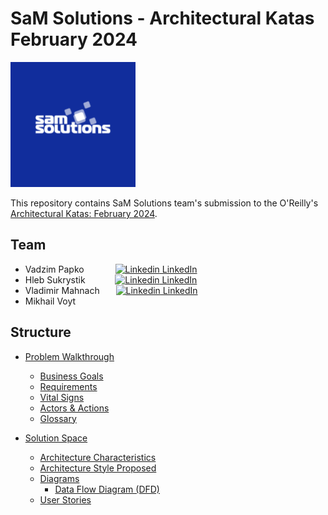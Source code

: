 # SaM Solutions - Architectural Katas February 2024

<img src="./images/sam-solutions.png" alt="drawing" width="200"/>

<br>

This repository contains SaM Solutions team's submission to the O'Reilly's [Architectural Katas: February 2024](https://www.oreilly.com/online-learning/architectural-katas-winter-2024.html).

## Team

- Vadzim Papko &emsp;&emsp;&emsp; [![Linkedin](https://i.stack.imgur.com/gVE0j.png) LinkedIn](https://www.linkedin.com/in/vadzim-papko/)
- Hleb Sukrystik &emsp;&emsp;&nbsp;&nbsp;&nbsp; [![Linkedin](https://i.stack.imgur.com/gVE0j.png) LinkedIn](https://www.linkedin.com/in/glebyshka/)
- Vladimir Mahnach &emsp;&nbsp; [![Linkedin](https://i.stack.imgur.com/gVE0j.png) LinkedIn](https://www.linkedin.com/in/vladimir-mahnach-9b68051a4/)
- Mikhail Voyt

## Structure

- [Problem Walkthrough](./1.ProblemWalkthrough/README.md)

  - [Business Goals](./1.ProblemWalkthrough/1.BusinessGoals.md)
  - [Requirements](./1.ProblemWalkthrough/2.Requirements.md)
  - [Vital Signs](1.ProblemWalkthrough/3.VitalSigns.md)
  - [Actors & Actions](1.ProblemWalkthrough/4.ActorsAndActions.md)
  - [Glossary](1.ProblemWalkthrough/5.Glossary.md)

- [Solution Space](./2.%20Solution%20Space/README.md)
  - [Architecture Characteristics](./2.%20Solution%20Space/1.%20Architecture%20Characteristics.md)
  - [Architecture Style Proposed](2.%20Solution%20Space/2.%20Architecture%20Style%20Proposed.md)
  - [Diagrams](./3.Diagrams/README.md)
    - [Data Flow Diagram (DFD)](3.Diagrams/1.DataFlowDiagram.md)
  - [User Stories](./2.%20Solution%20Space/4.User%20Stories.md)